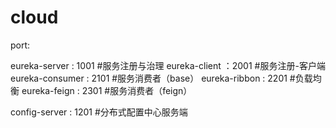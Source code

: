 # cloud
port:

eureka-server  	: 1001 	#服务注册与治理
eureka-client 	：2001	#服务注册-客户端
eureka-consumer	: 2101	#服务消费者（base）
eureka-ribbon	: 2201 	#负载均衡
eureka-feign	: 2301	#服务消费者（feign）


config-server	: 1201	#分布式配置中心服务端